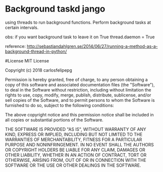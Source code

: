# Background taskd jango

using threads to run background functions.
Perform background tasks at certain intervals.

obs:
if you want background task to leave it on True 
thread.daemon = True

reference:
http://sebastiandahlgren.se/2014/06/27/running-a-method-as-a-background-thread-in-python/

#License
MIT License

Copyright (c) 2018 carlosfelipepg

Permission is hereby granted, free of charge, to any person obtaining a copy
of this software and associated documentation files (the "Software"), to deal
in the Software without restriction, including without limitation the rights
to use, copy, modify, merge, publish, distribute, sublicense, and/or sell
copies of the Software, and to permit persons to whom the Software is
furnished to do so, subject to the following conditions:

The above copyright notice and this permission notice shall be included in all
copies or substantial portions of the Software.

THE SOFTWARE IS PROVIDED "AS IS", WITHOUT WARRANTY OF ANY KIND, EXPRESS OR
IMPLIED, INCLUDING BUT NOT LIMITED TO THE WARRANTIES OF MERCHANTABILITY,
FITNESS FOR A PARTICULAR PURPOSE AND NONINFRINGEMENT. IN NO EVENT SHALL THE
AUTHORS OR COPYRIGHT HOLDERS BE LIABLE FOR ANY CLAIM, DAMAGES OR OTHER
LIABILITY, WHETHER IN AN ACTION OF CONTRACT, TORT OR OTHERWISE, ARISING FROM,
OUT OF OR IN CONNECTION WITH THE SOFTWARE OR THE USE OR OTHER DEALINGS IN THE
SOFTWARE.
